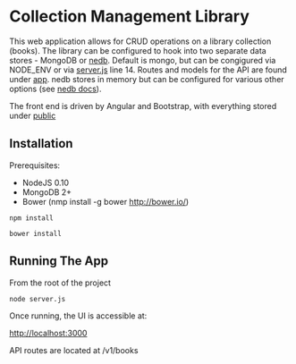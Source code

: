 # Collection Management Library

This web application allows for CRUD operations on a library collection (books). The library can be configured to hook into two separate data stores - MongoDB or [nedb](https://github.com/louischatriot/nedb). Default is mongo, but can be congigured via NODE_ENV or via [server.js](https://github.com/leia-sefkin/restful-library/blob/master/server.js) line 14. Routes and models for the API are found under [app](https://github.com/leia-sefkin/restful-library/blob/master/app). nedb stores in memory but can be configured for various other options (see [nedb docs](https://github.com/louischatriot/nedb/blob/master/README.md)).

The front end is driven by Angular and Bootstrap, with everything stored under [public](https://github.com/leia-sefkin/restful-library/blob/master/public)



## Installation

Prerequisites:
- NodeJS 0.10
- MongoDB 2+
- Bower (nmp install -g bower http://bower.io/)

 `npm install`
 
 `bower install`

## Running The App

From the root of the project

 `node server.js`

Once running, the UI is accessible at:

[http://localhost:3000](http://localhost:3000)

API routes are located at /v1/books
